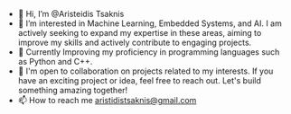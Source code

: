 - 👋 Hi, I’m @Aristeidis Tsaknis
- 👀 I’m interested in Machine Learning, Embedded Systems, and AI. I am actively seeking to expand my expertise in these areas, aiming to improve my skills and actively contribute to engaging projects.
- 🌱 Currently Improving my proficiency in programming languages such as Python and C++.
- 💞️ I'm open to collaboration on projects related to my interests. If you have an exciting project or idea, feel free to reach out. Let's build something amazing together!
- 📫 How to reach me aristidistsaknis@gmail.com
